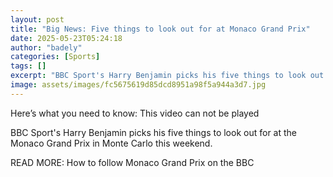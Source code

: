 ```yaml
---
layout: post
title: "Big News: Five things to look out for at Monaco Grand Prix"
date: 2025-05-23T05:24:18
author: "badely"
categories: [Sports]
tags: []
excerpt: "BBC Sport's Harry Benjamin picks his five things to look out for at the Monaco Grand Prix in Monte Carlo this weekend."
image: assets/images/fc5675619d85dcd8951a98f5a944a3d7.jpg
---
```


Here’s what you need to know: This video can not be played

BBC Sport's Harry Benjamin picks his five things to look out for at the Monaco Grand Prix in Monte Carlo this weekend.

READ MORE: How to follow Monaco Grand Prix on the BBC

